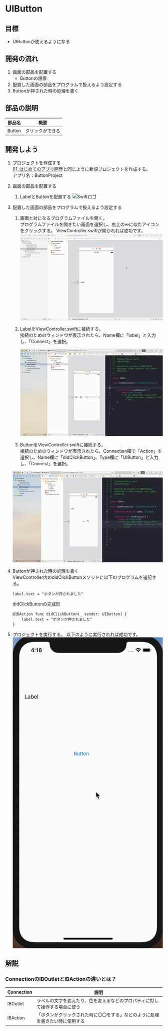 # UIButton

## 目標
- UIButtonが使えるようになる

## 開発の流れ

1. 画面の部品を配置する
	- Buttonの設置
2. 配置した画面の部品をプログラムで扱えるよう設定する
3. Buttonが押された時の処理を書く

## 部品の説明

|部品名|概要|
|---|---|
| Button |クリックができる|

## 開発しよう

1. プロジェクトを作成する  
	[01_はじめてのアプリ開発](../01_はじめてのアプリ開発.md)と同じように新規プロジェクトを作成する。  
	アプリ名：ButtonProject
	
2. 画面の部品を配置する
	1. LabelとButtonを配置する
		![Swiftロゴ](./img/place_label_button.gif)

3. 配置した画面の部品をプログラムで扱えるよう設定する
	1. 画面と対になるプログラムファイルを開く。  
		プログラムファイルを開きたい画面を選択し、右上の∞に似たアイコンをクリックする。
		ViewController.swiftが開かれれば成功です。
		![Swiftロゴ](./img/open_viewController.gif)
		

	3. LabelをViewController.swiftに接続する。  
		接続のためのウィンドウが表示されたら、Name欄に「label」と入力し、「Connect」を選択。
		
		![Swiftロゴ](./img/connect_label.gif)


	4. ButtonをViewController.swiftに接続する。  
	接続のためのウィンドウが表示されたら、Connection欄で「Action」を選択し、Name欄に「didClickButton」、Type欄に「UIButton」と入力し、「Connect」を選択。

	![Swiftロゴ](./img/connect_button.gif)


4. Buttonが押された時の処理を書く  
  ViewController内のdidClickButtonメソッドに以下のプログラムを追記する。

	``` 
	label.text = "ボタンが押されました" 
	```
  
	didClickButtonの完成形

	```
	@IBAction func didClickButton(_ sender: UIButton) {
        label.text = "ボタンが押されました" 
	}
	```
	
5. プロジェクトを実行する。
	以下のように実行されれば成功です。
	![Swiftロゴ](./img/buttonProject.gif)

## 解説

### ConnectionのIBOutletとIBActionの違いとは？

|Connection|説明|
|---|---|
|IBOutlet|ラベルの文字を変えたり、色を変えるなどのプロパティに対して操作する場合に使う|
|IBAction|「ボタンがクリックされた時に〇〇をする」などのように処理を書きたい時に使用する|